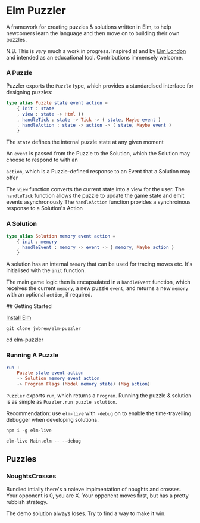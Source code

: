 # Elm Puzzler
A framework for creating puzzles & solutions written in Elm, to help newcomers
learn the language and then move on to building their own puzzles.

N.B. This is *very* much a work in progress. Inspired at and by 
[Elm London](https://www.meetup.com/Elm-London-Meetup/)
and intended as an educational tool. Contributions immensely welcome.

### A Puzzle

Puzzler exports the `Puzzle` type, which provides a standardised interface for
designing puzzles:

```elm
type alias Puzzle state event action =
    { init : state
    , view : state -> Html ()
    , handleTick : state -> Tick -> ( state, Maybe event )
    , handleAction : state -> action -> ( state, Maybe event )
    }
```

The `state` defines the internal puzzle state at any given moment

An `event` is passed from the Puzzle to the Solution, which the Solution may
choose to respond to with an

`action`, which is a Puzzle-defined response to an Event that a Solution may
offer


The `view` function converts the current state into a view for the user.
The `handleTick` function allows the puzzle to update the game state and emit
events asynchronously
The `handleAction` function provides a synchroinous response to a Solution's
Action


### A Solution
```elm
type alias Solution memory event action =
    { init : memory
    , handleEvent : memory -> event -> ( memory, Maybe action )
    }
```

A solution has an internal `memory` that can be used for tracing moves etc. It's
initialised with the `init` function.

The main game logic then is encapsulated in a `handleEvent` function, which
receives the current `memory`, a new puzzle `event`, and returns a new `memory`
with an optional `action`, if required.

## Getting Started

[Install Elm](https://guide.elm-lang.org/install.html)

`git clone jwbrew/elm-puzzler`

cd elm-puzzler

### Running A Puzzle
```elm
run :
    Puzzle state event action
    -> Solution memory event action
    -> Program Flags (Model memory state) (Msg action)
```
`Puzzler` exports `run`, which returns a `Program`. Running the puzzle & solution
is as simple as `Puzzler.run puzzle solution`.

Recommendation: use `elm-live` with `-debug` on to enable the time-travelling
debugger when developing solutions.

`npm i -g elm-live`

`elm-live Main.elm -- --debug`

## Puzzles

### NoughtsCrosses
Bundled intially there's a naieve implmentation of noughts and crosses. Your
opponent is 0, you are X. Your opponent moves first, but has a pretty rubbish
strategy.

The demo solution always loses. Try to find a way to make it win.
